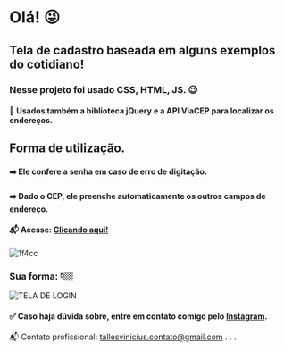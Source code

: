 # Olá! 😜 

## Tela de cadastro baseada em alguns exemplos do cotidiano!

### Nesse projeto foi usado CSS, HTML, JS. 😉
#### 📌 Usados também a biblioteca jQuery e a API ViaCEP para localizar os endereços.

## Forma de utilização.
#### ➡️ Ele confere a senha em caso de erro de digitação.
#### ➡️ Dado o CEP, ele preenche automaticamente os outros campos de endereço.

#### 📬 Acesse: <a href='https://tallesvini.github.io/login-formulario/'>Clicando aqui!</a>

![1f4cc](https://user-images.githubusercontent.com/90796934/146105509-4819ab5d-7835-4b34-9c7f-93f997a2b95b.png)

### Sua forma: 👇🏼

![TELA DE LOGIN](https://user-images.githubusercontent.com/90796934/153755125-14dd71ab-c135-4505-b463-3202640bb93b.PNG)

#### ✅ Caso haja dúvida sobre, entre em contato comigo pelo <a href="https://www.instagram.com/tallesvn_/" target="_blank">Instagram</a>.

📬 Contato profissional: tallesvinicius.contato@gmail.com
.
.
.
